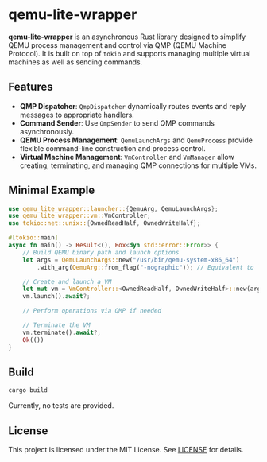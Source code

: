 # qemu-lite-wrapper

**qemu-lite-wrapper** is an asynchronous Rust library designed to simplify QEMU process management and control via QMP (QEMU Machine Protocol). It is built on top of `tokio` and supports managing multiple virtual machines as well as sending commands.

## Features

* **QMP Dispatcher**: `QmpDispatcher` dynamically routes events and reply messages to appropriate handlers.
* **Command Sender**: Use `QmpSender` to send QMP commands asynchronously.
* **QEMU Process Management**: `QemuLaunchArgs` and `QemuProcess` provide flexible command-line construction and process control.
* **Virtual Machine Management**: `VmController` and `VmManager` allow creating, terminating, and managing QMP connections for multiple VMs.

## Minimal Example

```rust
use qemu_lite_wrapper::launcher::{QemuArg, QemuLaunchArgs};
use qemu_lite_wrapper::vm::VmController;
use tokio::net::unix::{OwnedReadHalf, OwnedWriteHalf};

#[tokio::main]
async fn main() -> Result<(), Box<dyn std::error::Error>> {
    // Build QEMU binary path and launch options
    let args = QemuLaunchArgs::new("/usr/bin/qemu-system-x86_64")
        .with_arg(QemuArg::from_flag("-nographic")); // Equivalent to `.with_flag("-nographic")`

    // Create and launch a VM
    let mut vm = VmController::<OwnedReadHalf, OwnedWriteHalf>::new(args);
    vm.launch().await?;

    // Perform operations via QMP if needed

    // Terminate the VM
    vm.terminate().await?;
    Ok(())
}
```

## Build

```bash
cargo build
```

Currently, no tests are provided.

## License

This project is licensed under the MIT License. See [LICENSE](LICENSE) for details.
